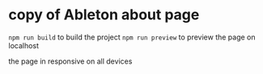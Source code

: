# copy of Ableton about page

`npm run build` to build the project
`npm run preview` to preview the page on localhost

the page in responsive on all devices

